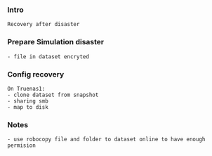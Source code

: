 
### Intro
    Recovery after disaster

### Prepare Simulation disaster
    - file in dataset encryted

### Config recovery
    On Truenas1:
    - clone dataset from snapshot
    - sharing smb
    - map to disk   
    
### Notes
    - use robocopy file and folder to dataset online to have enough permision
